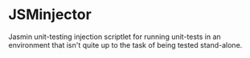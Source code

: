 JSMinjector
===========

Jasmin unit-testing injection scriptlet for running unit-tests in an environment that isn't quite up to the task of being tested stand-alone.